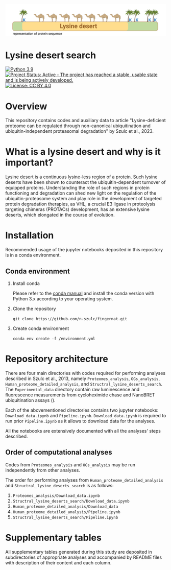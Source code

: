 <img src="readme_pics/lysine_deserts_definition.png" width="900" class="center" />


Lysine desert search
===================

[![Python 3.9](https://img.shields.io/badge/python-3.9-blue.svg)](https://www.python.org/downloads/release/python-360/)
[![Project Status: Active - The project has reached a stable, usable
state and is being actively
developed.](http://www.repostatus.org/badges/latest/active.svg)](http://www.repostatus.org/#active)
[![License: CC BY 4.0](https://img.shields.io/badge/License-CC_BY_4.0-blue.svg)](https://creativecommons.org/licenses/by/4.0/)


# Overview

This repository contains codes and auxiliary data to article "Lysine-deficient proteome can be regulated through non-canonical ubiquitination and ubiquitin-independent proteasomal degradation" by Szulc et al., 2023.

# What is a lysine desert and why is it important?

Lysine desert is a continuous lysine-less region of a protein. Such lysine deserts have been shown to counteract the ubiquitin-dependent turnover of equipped proteins. Understanding the role of such regions in protein functioning and degradation can shed new light on the regulation of the ubiquitin-proteasome system and play role in the development of targeted protein degradation therapies, as VHL, a crucial E3 ligase in proteolysis targeting chimeras (PROTACs) development, has an extensive lysine deserts, which elongated in the course of evolution.

# Installation

Recommended usage of the jupyter notebooks deposited in this repository is in a conda environment.

## Conda environment

1. Install conda

      Please refer to the [conda manual](https://docs.conda.io/projects/conda/en/latest/user-guide/install/index.html) and install the conda version with Python 3.x according to your operating system.

2. Clone the repository

      `git clone https://github.com/n-szulc/fingernat.git`

3. Create conda environment

      `conda env create -f /environment.yml`

# Repository architecture

There are four main directories with codes required for performing analyses described in Szulc et al., 2013, namely `Proteomes_analysis`, `OGs_analysis`, `Human_proteome_detailed_analysis`, and `Structral_lysine_deserts_search`. The `Experimental_data` directory contain raw luminescence and fluorescence measurements from cycloheximide chase and NanoBRET ubiquitination assays ().

Each of the abovementioned directories contains two jupyter notebooks: `Download_data.ipynb` and `Pipeline.ipynb`. `Download_data.ipynb` is required to run prior `Pipeline.ipynb` as it allows to download data for the analyses.

All the notebooks are extensively documented with all the analyses' steps described.

## Order of computational analyses

Codes from `Proteomes_analysis` and `OGs_analysis` may be run independently from other analyses.

The order for performing analyses from `Human_proteome_detailed_analysis` and `Structral_lysine_deserts_search` is as follows:
1. `Proteomes_analysis/Download_data.ipynb`
2. `Structral_lysine_deserts_search/Download_data.ipynb`
3. `Human_proteome_detailed_analysis/Download_data`
4. `Human_proteome_detailed_analysis/Pipeline.ipynb`
5. `Structral_lysine_deserts_search/Pipeline.ipynb`

# Supplementary tables

All supplementary tables generated during this study are deposited in subdirectories of appropriate analyses and accompanied by README files with description of their content and each column.
